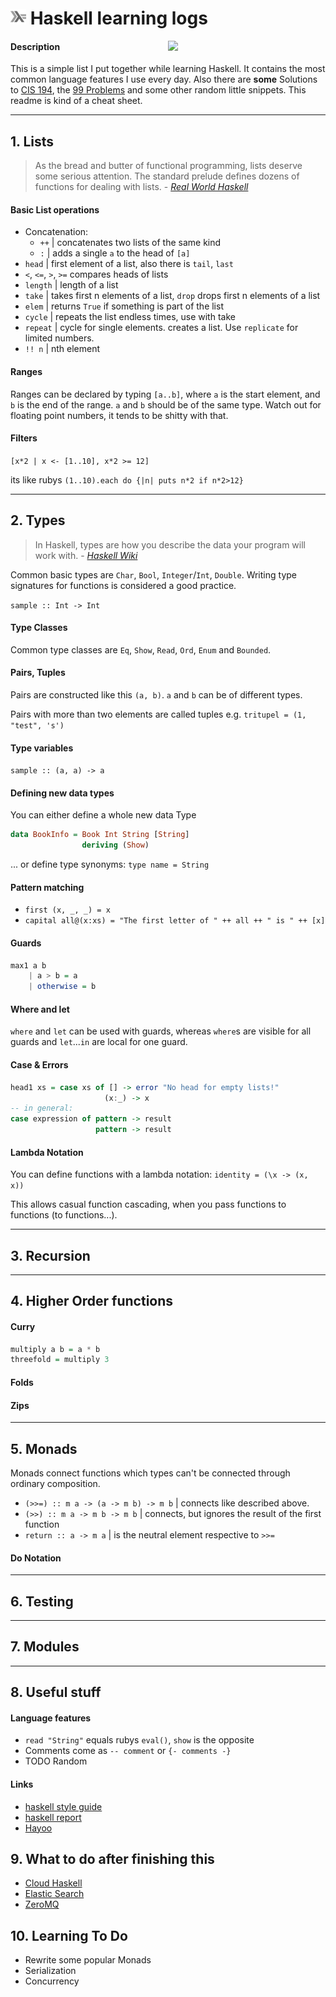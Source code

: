 # ![haskell-logo](logo.png) Haskell learning logs
<img src="http://g.recordit.co/Lcmhs72JHk.gif" width="50%" align="right">

#### Description

This is a simple list I put together while learning Haskell. It contains the most common language features I use every day.
Also there are **some** Solutions to [CIS 194](http://www.seas.upenn.edu/~cis194/spring13/lectures.html), the [99 Problems](https://wiki.haskell.org/H-99:_Ninety-Nine_Haskell_Problems) and some other random little snippets.
This readme is kind of a cheat sheet.


---

## 1. Lists

> As the bread and butter of functional programming, lists deserve some serious attention. The standard prelude defines dozens of functions 
> for dealing with lists. - *[Real World Haskell](http://book.realworldhaskell.org/read)*

#### Basic List operations
- Concatenation: 
	- `++` | concatenates two lists of the same kind
	- `:` | adds a single `a` to the head of `[a]`
- `head` | first element of a list, also there is `tail`, `last`
- `<`, `<=`, `>`, `>=` compares heads of lists
- `length` | length of a list
- `take` | takes first n elements of a list, `drop` drops first n elements of a list
- `elem` | returns `True` if something is part of the list
- `cycle` | repeats the list endless times, use with take
- `repeat` | cycle for single elements. creates a list. Use `replicate` for limited numbers.
- `!! n` | nth element

#### Ranges
Ranges can be declared by typing `[a..b]`, where `a` is the start element, and `b` is the end of the range. `a` and `b` should be of the same type. Watch out for floating point numbers, it tends to be shitty with that.

#### Filters
`[x*2 | x <- [1..10], x*2 >= 12]`

its like rubys `(1..10).each do {|n| puts n*2 if n*2>12}`

---

## 2. Types
> In Haskell, types are how you describe the data your program will work with. - *[Haskell Wiki](https://wiki.haskell.org/)*

Common basic types are `Char`, `Bool`, `Integer`/`Int`, `Double`.
Writing type signatures for functions is considered a good practice.

`sample :: Int -> Int`

#### Type Classes
Common type classes are `Eq`, `Show`, `Read`, `Ord`, `Enum` and `Bounded`.

#### Pairs, Tuples
Pairs are constructed like this `(a, b)`. `a` and `b` can be of different types.

Pairs with more than two elements are called tuples e.g. `tritupel = (1, "test", 's')`

#### Type variables
`sample :: (a, a) -> a`

#### Defining new data types
You can either define a whole new data Type

```haskell
data BookInfo = Book Int String [String]
				deriving (Show)
```
... or define type synonyms: 
`type name = String`

#### Pattern matching
- `first (x, _, _) = x`
- `capital all@(x:xs) = "The first letter of " ++ all ++ " is " ++ [x]`

#### Guards

```haskell
max1 a b
	| a > b = a
	| otherwise = b
```
#### Where and let
`where` and `let` can be used with guards, whereas `where`s are visible for all guards and `let`...`in` are local for one guard.

#### Case & Errors

```haskell
head1 xs = case xs of [] -> error "No head for empty lists!"
					 (x:_) -> x
-- in general:
case expression of pattern -> result
                   pattern -> result
```

#### Lambda Notation

You can define functions with a lambda notation:
`identity = (\x -> (x, x))`

This allows casual function cascading, when you pass functions to functions (to functions...).

---

## 3. Recursion

---

## 4. Higher Order functions
#### Curry

```haskell
multiply a b = a * b
threefold = multiply 3
```
#### Folds
#### Zips

---
## 5. Monads

Monads connect functions which types can't be connected through ordinary composition.

- `(>>=) :: m a -> (a -> m b) -> m b` | connects like described above.
- `(>>) :: m a -> m b -> m b` | connects, but ignores the result of the first function
- `return :: a -> m a` | is the neutral element respective to `>>=`

#### Do Notation

---

## 6. Testing


---

## 7. Modules

----

## 8. Useful stuff

#### Language features
- `read "String"` equals rubys `eval()`, `show` is the opposite
- Comments come as `-- comment` or `{- comments -}`
- TODO Random

#### Links
- [haskell style guide](https://wiki.haskell.org/Programming_guidelines)
- [haskell report](https://www.haskell.org/definition/haskell2010.pdf)
- [Hayoo](http://hayoo.fh-wedel.de/)

## 9. What to do after finishing this
- [Cloud Haskell](https://wiki.haskell.org/Cloud_Haskell)
- [Elastic Search](https://github.com/elastic/elasticsearch)
- [ZeroMQ](http://zeromq.org/)

## 10. Learning To Do
- Rewrite some popular Monads
- Serialization
- Concurrency
